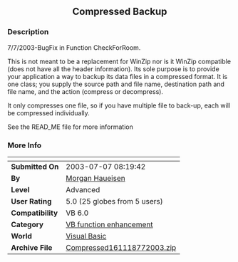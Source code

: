 ﻿<div align="center">

## Compressed Backup


</div>

### Description

7/7/2003-BugFix in Function CheckForRoom.

This is not meant to be a replacement for WinZip nor is it WinZip compatible (does not have all the header information). Its sole purpose is to provide your application a way to backup its data files in a compressed format. It is one class; you supply the source path and file name, destination path and file name, and the action (compress or decompress).

It only compresses one file, so if you have multiple file to back-up, each will be compressed individually.

See the READ_ME file for more information
 
### More Info
 


<span>             |<span>
---                |---
**Submitted On**   |2003-07-07 08:19:42
**By**             |[Morgan Haueisen](https://github.com/Planet-Source-Code/PSCIndex/blob/master/ByAuthor/morgan-haueisen.md)
**Level**          |Advanced
**User Rating**    |5.0 (25 globes from 5 users)
**Compatibility**  |VB 6\.0
**Category**       |[VB function enhancement](https://github.com/Planet-Source-Code/PSCIndex/blob/master/ByCategory/vb-function-enhancement__1-25.md)
**World**          |[Visual Basic](https://github.com/Planet-Source-Code/PSCIndex/blob/master/ByWorld/visual-basic.md)
**Archive File**   |[Compressed161118772003\.zip](https://github.com/Planet-Source-Code/morgan-haueisen-compressed-backup__1-46566/archive/master.zip)








